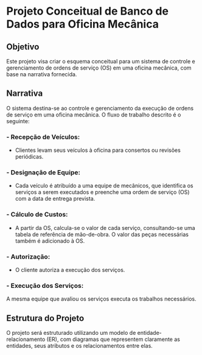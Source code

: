 # **Projeto Conceitual de Banco de Dados para Oficina Mecânica**

## **Objetivo**
Este projeto visa criar o esquema conceitual para um sistema de controle e gerenciamento de ordens de serviço (OS) em uma oficina mecânica, com base na narrativa fornecida.

## **Narrativa**
O sistema destina-se ao controle e gerenciamento da execução de ordens de serviço em uma oficina mecânica. O fluxo de trabalho descrito é o seguinte:

### - Recepção de Veículos: 
  - Clientes levam seus veículos à oficina para consertos ou revisões periódicas.

### - Designação de Equipe: 
  - Cada veículo é atribuído a uma equipe de mecânicos, que identifica os serviços a serem executados e preenche uma ordem de serviço (OS) com a data de entrega prevista.

### - Cálculo de Custos: 
  - A partir da OS, calcula-se o valor de cada serviço, consultando-se uma tabela de referência de mão-de-obra. O valor das peças necessárias também é adicionado à OS.

### - Autorização: 
  - O cliente autoriza a execução dos serviços.

### - Execução dos Serviços: 
A mesma equipe que avaliou os serviços executa os trabalhos necessários.

## **Estrutura do Projeto**
O projeto será estruturado utilizando um modelo de entidade-relacionamento (ER), com diagramas que representem claramente as entidades, seus atributos e os relacionamentos entre elas.
